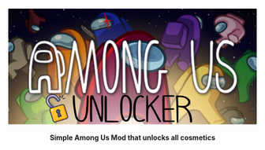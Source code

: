 <p align="center">
  <img src="./icon.png">
</p>

<p align="center">
<b>Simple Among Us Mod that unlocks all cosmetics</b>
